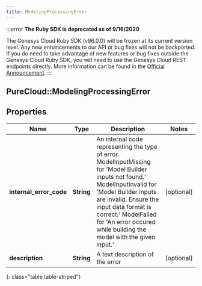 ```yaml
---
title: ModelingProcessingError
---
```


:::error
**The Ruby SDK is deprecated as of 9/16/2020**

The Genesys Cloud Ruby SDK (v96.0.0) will be frozen at its current version level. Any new enhancements to our API or bug fixes will not be backported. If you do need to take advantage of new features or bug fixes outside the Genesys Cloud Ruby SDK, you will need to use the Genesys Cloud REST endpoints directly. More information can be found in the [Official Announcement](https://developer.mypurecloud.com/forum/t/announcement-genesys-cloud-ruby-sdk-end-of-life/8850).
:::


## PureCloud::ModelingProcessingError

## Properties

|Name | Type | Description | Notes|
|------------ | ------------- | ------------- | -------------|
| **internal_error_code** | **String** | An internal code representing the type of error. ModelInputMissing for &#39;Model Builder inputs not found.&#39; ModelInputInvalid for &#39;Model Builder inputs are invalid. Ensure the input data format is correct.&#39; ModelFailed for &#39;An error occured while building the model with the given input.&#39; | [optional] |
| **description** | **String** | A text description of the error | [optional] |
{: class="table table-striped"}


